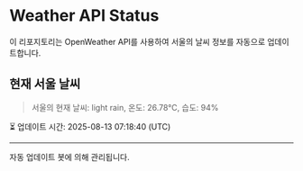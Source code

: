 
# Weather API Status

이 리포지토리는 OpenWeather API를 사용하여 서울의 날씨 정보를 자동으로 업데이트합니다.

## 현재 서울 날씨
> 서울의 현재 날씨: light rain, 온도: 26.78°C, 습도: 94%

⏳ 업데이트 시간: 2025-08-13 07:18:40 (UTC)

---
자동 업데이트 봇에 의해 관리됩니다.
